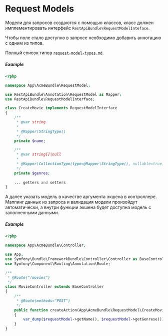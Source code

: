 # Request Models

Модели для запросов создаются с помощью классов, класс должен имплементировать интерфейс `RestApiBundle\RequestModelInteface`.

Чтобы поле стало доступно в запросе необходимо добавить аннотацию с одним из типов. 

Полный список типов [`request-model-types.md`](request-model-types.md).

##### Example

```php
<?php

namespace App\AcmeBundle\RequestModel;

use RestApiBundle\Annotation\RequestModel as Mapper;
use RestApiBundle\RequestModelInterface;

class CreateMovie implements RequestModelInterface
{
    /**
     * @var string
     *
     * @Mapper\StringType()
     */
    private $name;

    /**
     * @var string[]|null
     *
     * @Mapper\CollectionType(type=@Mapper\StringType(), nullable=true)
     */
    private $genres;
    
    ... getters and setters
}
```

А далее указать модель в качестве аргумента экшена в контроллере. Маппинг данных из запроса и валидация модели произойдут автоматически, а внутри функции экшена будет доступна модель с заполненными данными.

##### Example

```php
<?php

namespace App\AcmeBundle\Controller;

use App;
use Symfony\Bundle\FrameworkBundle\Controller\Controller as BaseController;
use Symfony\Component\Routing\Annotation\Route;

/**
 * @Route("/movies")
 */
class MovieController extends BaseController
{
    /**
     * @Route(methods="POST")
     */
    public function createAction(App\AcmeBundle\RequestModel\CreateMovie $requestModel)
    {
        var_dump($requestModel->getName(), $requestModel->getGenrese());
    }
}
```

